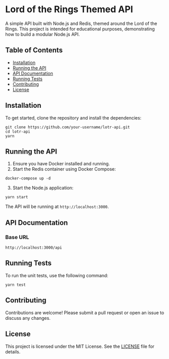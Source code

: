 # Lord of the Rings Themed API

A simple API built with Node.js and Redis, themed around the Lord of the Rings. This project is intended for educational purposes, demonstrating how to build a modular Node.js API.

## Table of Contents

- [Installation](#installation)
- [Running the API](#running-the-api)
- [API Documentation](#api-documentation)
- [Running Tests](#running-tests)
- [Contributing](#contributing)
- [License](#license)

## Installation

To get started, clone the repository and install the dependencies:

```
git clone https://github.com/your-username/lotr-api.git
cd lotr-api
yarn
```

## Running the API

1. Ensure you have Docker installed and running.
2. Start the Redis container using Docker Compose:

```
docker-compose up -d
```

3. Start the Node.js application:

```
yarn start
```

The API will be running at `http://localhost:3000`.

## API Documentation

### Base URL

`http://localhost:3000/api`


## Running Tests

To run the unit tests, use the following command:

```
yarn test
```

## Contributing

Contributions are welcome! Please submit a pull request or open an issue to discuss any changes.

## License

This project is licensed under the MIT License. See the [LICENSE](LICENSE) file for details.
